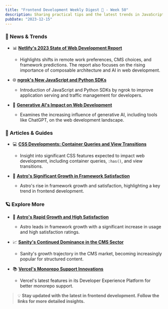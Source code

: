 ```yaml
---
title: "Frontend Development Weekly Digest 💮 - Week 50"
description: Sharing practical tips and the latest trends in JavaScript
pubDate: "2023-12-15"
---
```


### 🌟 News & Trends

- 📊 **[Netlify's 2023 State of Web Development Report](https://www.netlify.com/blog/unveiling-the-state-of-web-development-and-predictions-for-2024-and-beyond/)**

  - Highlights shifts in remote work preferences, CMS choices, and framework predictions. The report also focuses on the rising importance of composable architecture and AI in web development.

- 🌐 **[ngrok's New JavaScript and Python SDKs](https://www.infoq.com/news/2023/12/ngrok-python-javascript-sdks/)**

  - Introduction of JavaScript and Python SDKs by ngrok to improve application serving and traffic management for developers.

- 🤖 **[Generative AI's Impact on Web Development](https://www.computerworld.com/article/3711722/internet-traffic-soars-in-2023-with-generative-ai-a-standout-trend-report.html)**
  - Examines the increasing influence of generative AI, including tools like ChatGPT, on the web development landscape.

### 📝 Articles & Guides

- 💻 **[CSS Developments: Container Queries and View Transitions](https://developer.chrome.com/blog/css-wrapped-2023?hl=en)**

  - Insight into significant CSS features expected to impact web development, including container queries, `:has()`, and view transitions.

- 🌟 **[Astro's Significant Growth in Framework Satisfaction](https://devclass.com/2023/12/14/where-next-for-jamstack-netlify-survey-avoids-the-word-highlights-rise-of-astro/)**
  - Astro's rise in framework growth and satisfaction, highlighting a key trend in frontend development.

### 🪐 Explore More

- 🚀 **[Astro's Rapid Growth and High Satisfaction](https://devclass.com/2023/12/14/where-next-for-jamstack-netlify-survey-avoids-the-word-highlights-rise-of-astro/)**

  - Astro leads in framework growth with a significant increase in usage and high satisfaction ratings.

- 📈 **[Sanity's Continued Dominance in the CMS Sector](https://www.sanity.io/)**

  - Sanity's growth trajectory in the CMS market, becoming increasingly popular for structured content.

- 📚 **[Vercel's Monorepo Support Innovations](https://thenewstack.io/vercel-adds-new-features-designed-to-support-monorepos/)**
  - Vercel's latest features in its Developer Experience Platform for better monorepo support.

> 💡 **Stay updated with the latest in frontend development. Follow the links for more detailed insights.**
